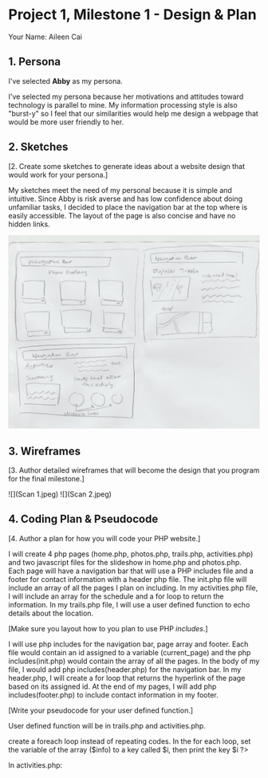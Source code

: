 # Project 1, Milestone 1 - Design & Plan

Your Name: Aileen Cai

## 1. Persona
I've selected **Abby** as my persona.

I've selected my persona because her motivations and attitudes toward technology is parallel to mine. My information processing style is also "burst-y" so I feel that our similarities would help me design a webpage that would be more user friendly to her.

## 2. Sketches

[2. Create some sketches to generate ideas about a website design that would work for your persona.]

My sketches meet the need of my personal because it is simple and intuitive. Since Abby is risk averse and has low confidence about doing unfamiliar tasks, I decided to place the navigation bar at the top where is easily accessible. The layout of the page is also concise and have no hidden links.

![](Scan.jpeg)

## 3. Wireframes

[3. Author detailed wireframes that will become the design that you program for the final milestone.]

![](Scan 1.jpeg)
![](Scan 2.jpeg)

## 4. Coding Plan & Pseudocode

[4. Author a plan for how you will code your PHP website.]

I will create 4 php pages (home.php, photos.php, trails.php, activities.php) and two javascript files for the slideshow in home.php and photos.php. Each page will have a navigation bar that will use a PHP includes file and a footer for contact information with a header php file. The init.php file will include an array of all the pages I plan on including. In my activities.php file, I will include an array for the schedule and a for loop to return the information. In my trails.php file, I will use a user defined function to echo details about the location.

[Make sure you layout how to you plan to use PHP *includes*.]

I will use php includes for the navigation bar, page array and footer. Each file would contain an id assigned to a variable (current_page) and the php includes(init.php) would contain the array of all the pages.
In the body of my file, I would add php includes(header.php) for the navigation bar. In my header.php, I will create a for loop that returns the hyperlink of the page based on its assigned id. At the end of my pages, I will add php includes(footer.php) to include contact information in my footer.

[Write your pseudocode for your user defined function.]

User defined function will be in trails.php and activities.php.

<?php
assign array of elements to a variable called $info

make a function called print_info with $an_info as a parameter.
echo a list element of $an_info

<body>
create a foreach loop instead of repeating codes.
In the for each loop, set the variable of the array ($info) to a key called $i, then print the key $i
</body>
?>


In activities.php:
<?php

assign array of elements (days) to a variable called $week

make a function called print_schedule with $day as a parameter/key.

inside the function, create an array with details of each day, assign the array to a variable called $time.

create a conditional that prints/echo the time to each corresponding day.

?>

